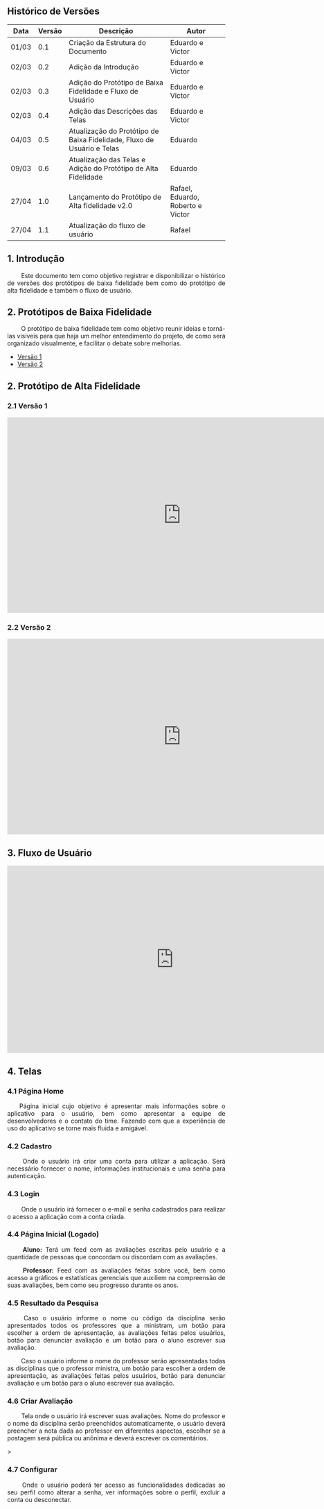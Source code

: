## Histórico de Versões

Data|Versão|Descrição|Autor
-|-|-|-
01/03|0.1|Criação da Estrutura do Documento|Eduardo e Victor|
02/03|0.2|Adição da Introdução|Eduardo e Victor|
02/03|0.3|Adição do Protótipo de Baixa Fidelidade e Fluxo de Usuário|Eduardo e Victor|
02/03|0.4|Adição das Descrições das Telas|Eduardo e Victor|
04/03|0.5|Atualização do Protótipo de Baixa Fidelidade, Fluxo de Usuário e Telas|Eduardo|
09/03|0.6|Atualização das Telas e Adição do Protótipo de Alta Fidelidade|Eduardo|
27/04|1.0|Lançamento do Protótipo de Alta fidelidade v2.0| Rafael, Eduardo, Roberto e Victor|
27/04|1.1|Atualização do fluxo de usuário| Rafael|



## 1. <a name="1">Introdução</a>

 <p align = "justify"> &emsp;&emsp; Este documento tem como objetivo registrar e disponibilizar o histórico de versões dos protótipos de baixa fidelidade bem como do protótipo de alta fidelidade e também o fluxo de usuário.</p>

## 2. <a name="2">Protótipos de Baixa Fidelidade</a>

 <p align = "justify"> &emsp;&emsp; O protótipo de baixa fidelidade tem como objetivo reunir ideias e torná-las visíveis para que haja um melhor entendimento do projeto, de como será organizado visualmente, e facilitar o debate sobre melhorias.</p>

 - [Versão 1](https://github.com/fga-eps-mds/2020.2-Anunbis/issues/39#issuecomment-787580528)
 - [Versão 2](https://github.com/fga-eps-mds/2020.2-Anunbis/issues/39#issuecomment-790673259)

## 2. <a name="2">Protótipo de Alta Fidelidade</a>

### 2.1 <a name="2.1">Versão 1</a>


<iframe style="border: 1px solid rgba(0, 0, 0, 0.1);" width="800" height="450" src="https://www.figma.com/embed?embed_host=share&url=https%3A%2F%2Fwww.figma.com%2Ffile%2FNqHjyO26dyCtuC8vnqjSwr%2FPrototipo-Alta-Fidelidade%3Fnode-id%3D60%253A201" allowfullscreen></iframe>

### 2.2 <a name="2.2">Versão 2</a>
<iframe style="border: 1px solid rgba(0, 0, 0, 0.1);" width="800" height="450" src="https://www.figma.com/embed?embed_host=share&url=https%3A%2F%2Fwww.figma.com%2Ffile%2FNqHjyO26dyCtuC8vnqjSwr%2FPrototipo-Alta-Fidelidade%3Fnode-id%3D1187%253A3014" allowfullscreen></iframe>

## 3. <a name="3">Fluxo de Usuário</a>

<iframe width="768" height="432" src="https://miro.com/app/live-embed/o9J_lRVkZOs=/?moveToViewport=-2564,-1478,3849,2164" frameBorder="0" scrolling="no" allowFullScreen></iframe>

## 4. <a name="4">Telas</a>

### 4.1 <a name="4.1">Página Home</a>
<p align = "justify"> &emsp;&emsp;Página inicial cujo objetivo é apresentar mais informações sobre o aplicativo para o usuário, bem como apresentar a equipe de desenvolvedores e o contato do time. Fazendo com que a experiência de uso do aplicativo se torne mais fluida e amigável. </p>

### 4.2 <a name="4.2">Cadastro</a>

 <p align = "justify"> &emsp;&emsp; Onde o usuário irá criar uma conta para utilizar a aplicação. Será necessário fornecer o nome, informações institucionais e uma senha para autenticação.</p>

### 4.3 <a name="4.3">Login</a>

 <p align = "justify"> &emsp;&emsp; Onde o usuário irá fornecer o e-mail e senha cadastrados para realizar o acesso a aplicação com a conta criada.</p>

### 4.4 <a name="4.4">Página Inicial (Logado)</a>

 <p align = "justify"> &emsp;&emsp; <b>Aluno:</b> Terá um feed com as avaliações escritas pelo usuário e a quantidade de pessoas que concordam ou discordam com as avaliações.</p>

 <p align = "justify"> &emsp;&emsp; <b>Professor:</b>  Feed com as avaliações feitas sobre você, bem como acesso a gráficos e estatísticas gerenciais que auxiliem na compreensão de suas avaliações, bem como seu progresso durante os anos.</p>

### 4.5 <a name="4.5">Resultado da Pesquisa</a>

 <p align = "justify"> &emsp;&emsp; Caso o usuário informe o nome ou código da disciplina serão apresentados todos os professores que a ministram, um botão para escolher a ordem de apresentação, as avaliações feitas pelos usuários, botão para denunciar avaliação e um botão para o aluno escrever sua avaliação.  </p>
 <p align = "justify"> &emsp;&emsp; Caso o usuário informe o nome do professor serão apresentadas todas as disciplinas que o professor ministra, um botão para escolher a ordem de apresentação, as avaliações feitas pelos usuários, botão para denunciar avaliação e um botão para o aluno escrever sua avaliação.  </p>

### 4.6 <a name="4.6">Criar Avaliação</a>

 <p align = "justify"> &emsp;&emsp; Tela onde o usuário irá escrever suas avaliações. Nome do professor e o nome da disciplina serão preenchidos automaticamente, o usuário deverá preencher a nota dada ao professor em diferentes aspectos, escolher se a postagem será pública ou anônima e deverá escrever os comentários.  </p>>

### 4.7 <a name="4.7">Configurar</a>

 <p align = "justify"> &emsp;&emsp; Onde o usuário poderá ter acesso as funcionalidades dedicadas ao seu perfil como alterar a senha, ver informações sobre o perfil, excluir a conta ou desconectar.  </p>
